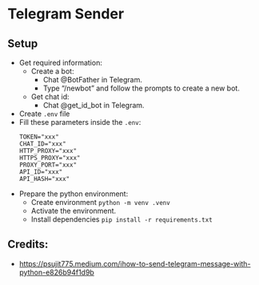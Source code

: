 # Telegram Sender

## Setup
- Get required information:
    - Create a bot:
        - Chat @BotFather in Telegram.
        - Type “/newbot” and follow the prompts to create a new bot.
    - Get chat id:
        - Chat @get_id_bot in Telegram.
- Create `.env` file
- Fill these parameters inside the `.env`:
    ```
    TOKEN="xxx"
    CHAT_ID="xxx"
    HTTP_PROXY="xxx"
    HTTPS_PROXY="xxx"
    PROXY_PORT="xxx"
    API_ID="xxx"
    API_HASH="xxx"
    ```
- Prepare the python environment:
    - Create environment `python -m venv .venv`
    - Activate the environment.
    - Install dependencies `pip install -r requirements.txt`

## Credits:
- https://psujit775.medium.com/ihow-to-send-telegram-message-with-python-e826b94f1d9b

